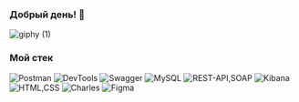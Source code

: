### Добрый день! 👋
![giphy (1)](https://github.com/Yuliya-Bychina-QA/Yuliya-Bychina-QA/assets/165991909/de4224d2-2f27-404e-aa41-cde1b8f43462)

### Мой стек
![Postman](https://img.shields.io/badge/Postman-blue)
![DevTools](https://img.shields.io/badge/DevTools-blue)
![Swagger](https://img.shields.io/badge/Swagger-blue)
![MySQL](https://img.shields.io/badge/MySQL-blue)
![REST-API,SOAP](https://img.shields.io/badge/REST-API,SOAP-blue)
![Kibana](https://img.shields.io/badge/Kibana-blue)
![HTML,CSS](https://img.shields.io/badge/HTML,CSS-blue)
![Charles](https://img.shields.io/badge/Charles-blue)
![Figma](https://img.shields.io/badge/Figma-blue)

<!--
**Yuliya-Bychina-QA/Yuliya-Bychina-QA** is a ✨ _special_ ✨ repository because its `README.md` (this file) appears on your GitHub profile.

Here are some ideas to get you started:

- 🔭 I’m currently working on ААА
- 🌱 I’m currently learning ...
- 👯 I’m looking to collaborate on ...
- 🤔 I’m looking for help with ...
- 💬 Ask me about ...
- 📫 How to reach me: ...
- 😄 Pronouns: ...
- ⚡ Fun fact: ...
-->
